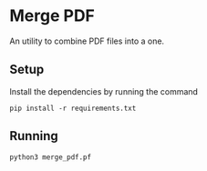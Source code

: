 # Merge PDF

An utility to combine PDF files into a one.

## Setup

Install the dependencies by running the command

```shell
pip install -r requirements.txt
```

## Running

```shell
python3 merge_pdf.pf
```
